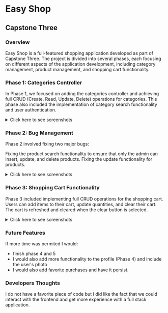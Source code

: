 # Easy Shop
## Capstone Three
### Overview
Easy Shop is a full-featured shopping application developed as part of Capstone Three. The project is divided into several phases, each focusing on different aspects of the application development, including category management, product management, and shopping cart functionality.

### Phase 1: Categories Controller
In Phase 1, we focused on adding the categories controller and achieving full CRUD (Create, Read, Update, Delete) operations for categories. This phase also included the implementation of category search functionality and user authentication.

<details>
<summary>Click here to see screenshots</summary>

![CategoriesControllerPic.png](CategoriesControllerPic.png)
![CategoriesControllerPic2.png](CategoriesControllerPic2.png)
![CategoriesControllerPic3.png](CategoriesControllerPic3.png)
</details>

### Phase 2: Bug Management 
Phase 2 involved fixing two major bugs:

Fixing the product search functionality to ensure that only the admin can insert, update, and delete products.
Fixing the update functionality for products.
<details>
<summary>Click here to see screenshots</summary>

![Bug1.png](Bug1.png)

![UpdateProductPic.png](UpdateProductPic.png)

</details>

### Phase 3: Shopping Cart Functionality
Phase 3 included implementing full CRUD operations for the shopping cart. Users can add items to their cart, update quantities, and clear their cart. The cart is refreshed and cleared when the clear button is selected.

<details>
<summary>Click here to see screenshots</summary>

![AddedToCart.png](AddedToCart.png)

![clearCart.png](clearCart.png)
</details>

### Future Features

If more time was permited I would:
- finish phase 4 and 5
- I would also add more functionality to the profile (Phase 4) and include the user's photo 
- I would also add favorite purchases and have it persist.


### Developers Thoughts 
I do not have a favorite piece of code but I did like the fact that we could interact with the frontend and get more experience with a full stack application.